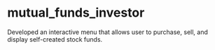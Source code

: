 # mutual_funds_investor
Developed an interactive menu that allows user to purchase, sell, and display self-created stock funds.
